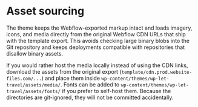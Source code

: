 # Asset sourcing

The theme keeps the Webflow-exported markup intact and loads imagery, icons, and media directly from the original Webflow CDN URLs that ship with the template export. This avoids checking large binary blobs into the Git repository and keeps deployments compatible with repositories that disallow binary assets.

If you would rather host the media locally instead of using the CDN links, download the assets from the original export (`template/cdn.prod.website-files.com/...`) and place them inside `wp-content/themes/wp-let-travel/assets/media/`. Fonts can be added to `wp-content/themes/wp-let-travel/assets/fonts/` if you prefer to self-host them. Because the directories are git-ignored, they will not be committed accidentally.
